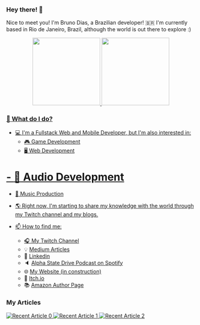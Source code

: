 ### Hey there! :wave:  

Nice to meet you! I'm Bruno Dias, a Brazilian developer! :brazil: 
I'm currently based in Rio de Janeiro, Brazil, although the world is out there to explore :)

<div align="center">
  <a href="https://github.com/brunodg">
  <img height="180em" src="https://github-readme-stats.vercel.app/api?username=brunodg&show_icons=true&theme=tokyonight&include_all_commits=true&count_private=true"/>
  <img height="180em" src="https://github-readme-stats.vercel.app/api/top-langs/?username=brunodg&layout=compact&langs_count=7&theme=tokyonight"/>
</div>

### :thinking: What do I do?  

- :computer: I'm a Fullstack Web and Mobile Developer, but I'm also interested in:
  - :video_game: Game Development
  - 🖥️ Web Development
#  - :musical_keyboard: Audio Development
  - :musical_score: Music Production
- :earth_americas: Right now, I'm starting to share my knowledge with the world through my Twitch channel and my blogs.

- :mailbox: How to find me:
  - :headphones: [My Twitch Channel](http://twitch.tv/brunogatts) 
  - :bulb: [Medium Articles](https://medium.com/@brunodg)
  - :office: [Linkedin](https://linkedin.com/in/brunodg89)
  - :speaker: [Alpha State Drive Podcast on Spotify](https://open.spotify.com/show/42Hxk1uWkRBnHkweyqli6b)
  - :globe_with_meridians: [My Website (in construction)](http://beveldrive.com.br)
  - :jigsaw: [Itch.io](https://beveldrive.itch.io)
  - :books: [Amazon Author Page](https://www.amazon.com/~/e/B08X7HRTZL)
 <!-- - :open_book: [Wattpad (Antigen: A jornada de Joseph)](https://www.wattpad.com/story/276179036-antigen-a-jornada-de-joseph) -->

<!--
<div align="center">
    <a href="http://github.com/brunodg">
    <img height="180em" src="https://github-readme-stats.vercel.app/api?username=BrunoDG&count_private=true&show_icons=true&theme=radical&hide_rank=false" />
    <img height="180em" src="https://github-readme-stats.vercel.app/api/top-langs/?username=BrunoDG" />
</div>
-->

### My Articles

<a target="_blank" href="https://github-readme-medium-recent-article.vercel.app/medium/@brunodg/0"><img src="https://github-readme-medium-recent-article.vercel.app/medium/@brunodg/0" alt="Recent Article 0">
<a target="_blank" href="https://github-readme-medium-recent-article.vercel.app/medium/@brunodg/1"><img src="https://github-readme-medium-recent-article.vercel.app/medium/@brunodg/1" alt="Recent Article 1">
<a target="_blank" href="https://github-readme-medium-recent-article.vercel.app/medium/@brunodg/2"><img src="https://github-readme-medium-recent-article.vercel.app/medium/@brunodg/2" alt="Recent Article 2">
